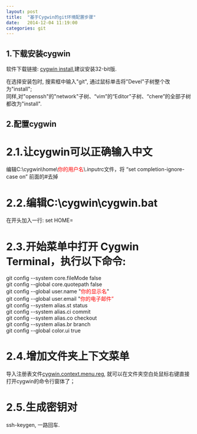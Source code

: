 ```yaml
---
layout: post
title:  "基于Cygwin的git环境配置步骤"
date:   2014-12-04 11:19:00
categories: git
---
```

## 1.下载安装cygwin

软件下载链接: [cygwin install][cygwin-install],建议安装32-bit版.

在选择安装包时, 搜索框中输入"git", 通过鼠标单击将"Devel"子树整个改为"install";   
同样,对"openssh"的"network"子树、“vim”的“Editor”子树、“chere”的全部子树都改为"install".

## 2.配置cygwin

# 2.1.让cygwin可以正确输入中文

编辑C:\cygwin\home\\<font color="red">你的用户名</font>\\.inputrc文件，将 “set completion-ignore-case on” 前面的#去掉

# 2.2.编辑C:\cygwin\cygwin.bat

在开头加入一行:
set HOME=

# 2.3.开始菜单中打开 Cygwin Terminal，执行以下命令:

git config --system core.fileMode false  
git config --global core.quotepath false  
git config --global user.name "<font color="red">你的显示名</font>"   
git config --global user.email "<font color="red">你的电子邮件”</font>  
git config --system alias.st status  
git config --system alias.ci commit  
git config --system alias.co checkout  
git config --system alias.br branch  
git config --global color.ui true  

# 2.4.增加文件夹上下文菜单

导入注册表文件[cygwin.context.menu.reg][context-menu-reg], 就可以在文件夹空白处鼠标右键直接打开cygwin的命令行窗体了；

# 2.5.生成密钥对

ssh-keygen, 一路回车. 

[cygwin-install]: http://cygwin.com/install.html
[context-menu-reg]: /files/cygwin.context.menu.reg.zip